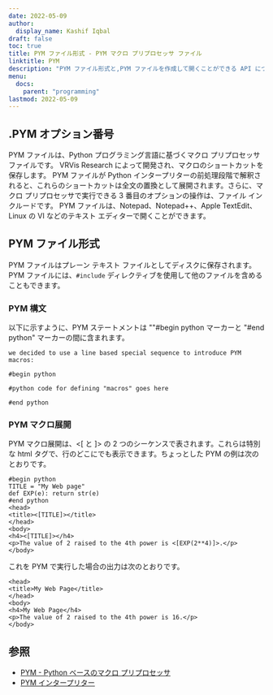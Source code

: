 ```yaml
---
date: 2022-05-09
author:
  display_name: Kashif Iqbal
draft: false
toc: true
title: PYM ファイル形式 - PYM マクロ プリプロセッサ ファイル
linktitle: PYM
description: "PYM ファイル形式と,PYM ファイルを作成して開くことができる API について学びます。"
menu:
  docs:
    parent: "programming"
lastmod: 2022-05-09
---
```


## .PYM オプション番号

PYM ファイルは、Python プログラミング言語に基づくマクロ プリプロセッサ ファイルです。 VRVis Research によって開発され、マクロのショートカットを保存します。 PYM ファイルが Python インタープリターの前処理段階で解釈されると、これらのショートカットは全文の置換として展開されます。さらに、マクロ プリプロセッサで実行できる 3 番目のオプションの操作は、ファイル インクルードです。 PYM ファイルは、Notepad、Notepad++、Apple TextEdit、Linux の VI などのテキスト エディターで開くことができます。

## PYM ファイル形式

PYM ファイルはプレーン テキスト ファイルとしてディスクに保存されます。 PYM ファイルには、`#include` ディレクティブを使用して他のファイルを含めることもできます。

### PYM 構文

以下に示すように、PYM ステートメントは ""#begin python マーカーと "#end python" マーカーの間に含まれます。

```
we decided to use a line based special sequence to introduce PYM macros:

#begin python

#python code for defining "macros" goes here

#end python
```
### PYM マクロ展開

PYM マクロ展開は、<[ と ]> の 2 つのシーケンスで表されます。これらは特別な html タグで、行のどこにでも表示できます。ちょっとした PYM の例は次のとおりです。

```
#begin python
TITLE = "My Web page"
def EXP(e): return str(e)
#end python
<head>
<title><[TITLE]></title>
</head>
<body>
<h4><[TITLE]></h4>
<p>The value of 2 raised to the 4th power is <[EXP(2**4)]>.</p>
</body>
```

これを PYM で実行した場合の出力は次のとおりです。

```
<head>
<title>My Web Page</title>
</head>
<body>
<h4>My Web Page</h4>
<p>The value of 2 raised to the 4th power is 16.</p>
</body>
```

## 参照 ##

* [PYM - Python ベースのマクロ プリプロセッサ](http://web.archive.org/web/20051122185426/http://ray.cg.tuwien.ac.at/rft/Papers/PYM/pym.html)
* [PYM インタープリター](https://github.com/interpreters/pym)

